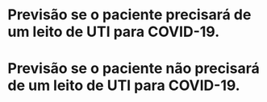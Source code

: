 # Previsão se o paciente precisará de um leito de UTI para COVID-19.
# Previsão se o paciente não precisará de um leito de UTI para COVID-19.
